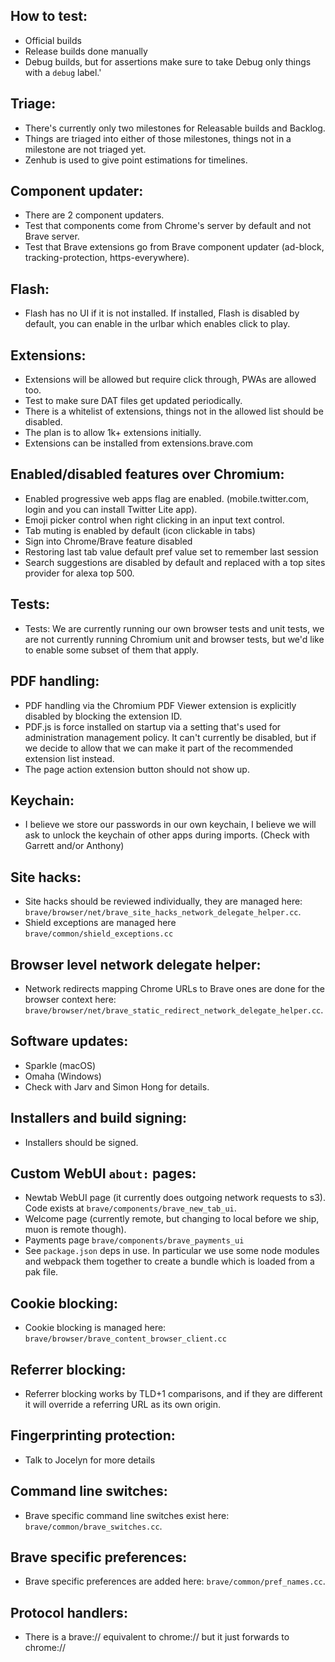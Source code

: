 ## How to test:
- Official builds
- Release builds done manually
- Debug builds, but for assertions make sure to take Debug only things with a `debug` label.'

## Triage:
- There's currently only two milestones for Releasable builds and Backlog.
- Things are triaged into either of those milestones, things not in a milestone are not triaged yet.
- Zenhub is used to give point estimations for timelines. 


## Component updater:
- There are 2 component updaters.
- Test that components come from Chrome's server by default and not Brave server.
- Test that Brave extensions go from Brave component updater (ad-block, tracking-protection, https-everywhere).

## Flash:
- Flash has no UI if it is not installed.  If installed, Flash is disabled by default, you can enable in the urlbar which enables click to play.

## Extensions:
- Extensions will be allowed but require click through, PWAs are allowed too.
- Test to make sure DAT files get updated periodically.
- There is a whitelist of extensions, things not in the allowed list should be disabled.
- The plan is to allow 1k+ extensions initially.
- Extensions can be installed from extensions.brave.com

## Enabled/disabled features over Chromium:
- Enabled progressive web apps flag are enabled. (mobile.twitter.com, login and you can install Twitter Lite app).
- Emoji picker control when right clicking in an input text control.
- Tab muting is enabled by default (icon clickable in tabs)
- Sign into Chrome/Brave feature disabled
- Restoring last tab value default pref value set to remember last session
- Search suggestions are disabled by default and replaced with a top sites provider for alexa top 500.

## Tests:
- Tests: We are currently running our own browser tests and unit tests, we are not currently running Chromium unit and browser tests, but we'd like to enable some subset of them that apply.

## PDF handling:
- PDF handling via the Chromium PDF Viewer extension is explicitly disabled by blocking the extension ID.
- PDF.js is force installed on startup via a setting that's used for administration management policy. It can't currently be disabled, but if we decide to allow that we can make it part of the recommended extension list instead.
- The page action extension button should not show up.

## Keychain:
- I believe we store our passwords in our own keychain, I believe we will ask to unlock the keychain of other apps during imports.  (Check with Garrett and/or Anthony)

## Site hacks:
- Site hacks should be reviewed individually, they are managed here: `brave/browser/net/brave_site_hacks_network_delegate_helper.cc`. 
- Shield exceptions are managed here `brave/common/shield_exceptions.cc`

## Browser level network delegate helper:
- Network redirects mapping Chrome URLs to Brave ones are done for the browser context here: `brave/browser/net/brave_static_redirect_network_delegate_helper.cc`.

## Software updates:
- Sparkle (macOS)
- Omaha (Windows)
- Check with Jarv and Simon Hong for details.

## Installers and build signing:
- Installers should be signed.

## Custom WebUI `about:` pages:
- Newtab WebUI page (it currently does outgoing network requests to s3). Code exists at `brave/components/brave_new_tab_ui`.
- Welcome page (currently remote, but changing to local before we ship, muon is remote though).
- Payments page `brave/components/brave_payments_ui`
- See `package.json` deps in use.  In particular we use some node modules and webpack them together to create a bundle which is loaded from a pak file.

## Cookie blocking:
- Cookie blocking is managed here: `brave/browser/brave_content_browser_client.cc`

## Referrer blocking:
- Referrer blocking works by TLD+1 comparisons, and if they are different it will override a referring URL as its own origin.

## Fingerprinting protection:
- Talk to Jocelyn for more details

## Command line switches:
- Brave specific command line switches exist here: `brave/common/brave_switches.cc`.

## Brave specific preferences:
- Brave specific preferences are added here: `brave/common/pref_names.cc`.

## Protocol handlers:
- There is a brave:// equivalent to chrome:// but it just forwards to chrome://